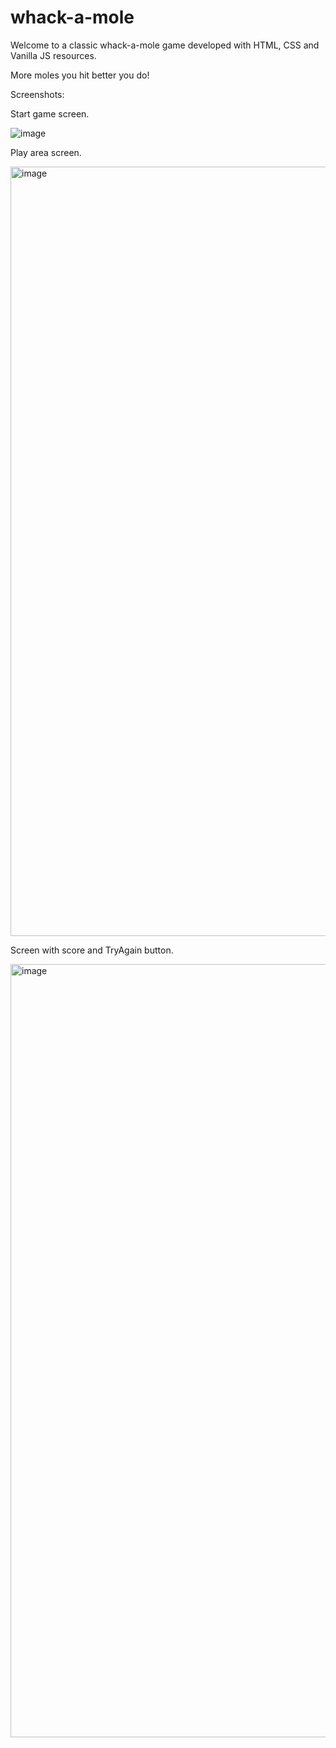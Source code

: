 # whack-a-mole

Welcome to a classic whack-a-mole game developed with HTML, CSS and Vanilla JS resources.

More moles you hit better you do!

Screenshots: 

Start game screen.

![image](https://user-images.githubusercontent.com/64363675/110614101-0a74a100-81a3-11eb-922e-e62e2268f3ec.png)

Play area screen.

<img width="1231" alt="image" src="https://user-images.githubusercontent.com/64363675/110614239-31cb6e00-81a3-11eb-98ed-4b88a805f7d6.png">

Screen with score and TryAgain button.

<img width="1237" alt="image" src="https://user-images.githubusercontent.com/64363675/110614447-66d7c080-81a3-11eb-82a1-25bc4b09a1f5.png">
